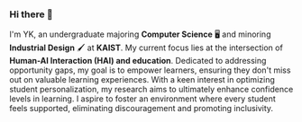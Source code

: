 ### Hi there 👋

I'm YK, an undergraduate majoring __Computer Science__ 🖥️ and minoring __Industrial Design__ 🖌️ at __KAIST__. My current focus lies at the intersection of __Human-AI Interaction (HAI) and education__. Dedicated to addressing opportunity gaps, my goal is to empower learners, ensuring they don't miss out on valuable learning experiences. With a keen interest in optimizing student personalization, my research aims to ultimately enhance confidence levels in learning. I aspire to foster an environment where every student feels supported, eliminating discouragement and promoting inclusivity.

<!--
**leeyykk/leeyykk** is a ✨ _special_ ✨ repository because its `README.md` (this file) appears on your GitHub profile.

Here are some ideas to get you started:

- 🔭 I’m currently working on ...
- 🌱 I’m currently learning ...
- 👯 I’m looking to collaborate on ...
- 🤔 I’m looking for help with ...
- 💬 Ask me about ...
- 📫 How to reach me: ...
- 😄 Pronouns: ...
- ⚡ Fun fact: ...
-->
